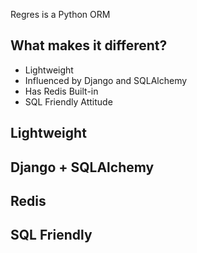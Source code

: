 Regres is a Python ORM

## What makes it different?
- Lightweight
- Influenced by Django and SQLAlchemy
- Has Redis Built-in 
- SQL Friendly Attitude


## Lightweight

## Django + SQLAlchemy

## Redis

## SQL Friendly